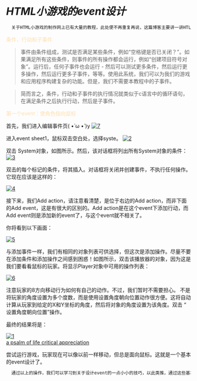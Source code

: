 # ***HTML小游戏的event设计***

```java
  关于HTML小游戏的制作网上已有大量的教程，此处便不再重复再说，这篇博客主要讲一讲HTLM游戏制作中的一个event的编写与设计
```

 <font color=NavajoWhite>   条件，行动和子事件</font>


 > 事件由条件组成，测试是否满足某些条件，例如“空格键是否已关闭？”。如果满足所有这些条件，则事件的所有操作都会运行，例如“创建项目符号对象”。运行后，任何子事件也会运行 - 然后可以测试更多条件，然后运行更多操作，然后运行更多子事件，等等。使用此系统，我们可以为我们的游戏和应用程序构建复杂的功能。但是，我们不需要本教程中的子事件。

> 简而言之，条件，行动和子事件的执行情况就类似于c语言中的循环语句，在满足条件之后执行行动，然后是子事件。

<font color=NavajoWhite>第一个event：使角色指向鼠标</font>

首先，我们进入编辑事件页( •̀ ω •́ )y
<a href="https://imgbb.com/"><img src="https://image.ibb.co/dkGweU/7.png" alt="7" border="0"></a>

进入event sheet1，鼠标双击空白处，选择syste。
<a href="https://imgbb.com/"><img src="https://image.ibb.co/gaTytp/2.png" alt="2" border="0"></a>

双击 System对象，如图所示。然后，该对话框将列出所有System对象的条件：
<a href="https://imgbb.com/"><img src="https://image.ibb.co/kaR7m9/3.png" alt="3" border="0"></a>

双击的每个标记的条件，将其插入。对话框将关闭并创建事件，不执行任何操作。它现在应该是这样的：

  <a href="https://imgbb.com/"><img src="https://image.ibb.co/fEsf69/4.png" alt="4" border="0"></a>

  接下来，我们Add action，请注意看清楚，是位于右边的Add action，而非下面的Add event，这是有很大的区别的。Add action是在这个event下添加行动，而Add event则是添加新的event了，与这个event就不相关了。

你将看到以下画面：


<a href="https://imgbb.com/"><img src="https://image.ibb.co/fFibeU/5.png" alt="5" border="0"></a>

与添加事件一样，我们有相同的对象列表可供选择，但这次是添加操作。尽量不要在添加条件和添加操作之间感到困惑！如图所示，双击该播放器的对象，因为这是我们要看看鼠标的玩家。将显示Player对象中可用的操作列表：

<a href="https://imgbb.com/"><img src="https://image.ibb.co/bt89zU/6.png" alt="6" border="0" /></a>

注意玩家的8方向移动行为如何有自己的动作。不过，我们暂时不需要担心。
不是将玩家的角度设置为多个度数，而是使用设置角度朝向位置动作很方便。这将自动计算从玩家到给定的X和Y坐标的角度，然后将对象的角度设置为该角度。双击 “ 设置角度朝向位置”操作。

最终的结果将是：

<a href="https://imgbb.com/"><img src="https://image.ibb.co/crwjYp/1.png" alt="1" border="0"></a><br /><a target='_blank' href='https://poetandpoem.com/analysis-of-a-psalm-of-life-by-henry-wadsworth-longfellow'>a psalm of life critical appreciation</a><br />

尝试运行游戏，玩家现在可以像以前一样移动，但总是面向鼠标。这就是一个基本的event设计了。

```java
  通过以上的操作，我们可以学习到关于设计event的一点小小的技巧，以此类推，通过这些基本操作，我们便可以掌握如何设计其它的event了。不过这也需要加强自己的英语水平以便去理解每个actio的意义。
```